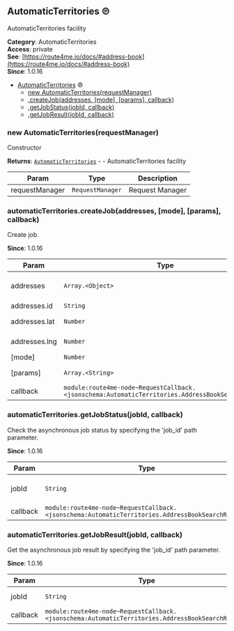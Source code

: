 <a id="AutomaticTerritories" name="AutomaticTerritories"></a>

## AutomaticTerritories ℗

AutomaticTerritories facility

**Category**: AutomaticTerritories  
**Access**: private  
**See**: [https://route4me.io/docs/#address-book](https://route4me.io/docs/#address-book)  
**Since**: 1.0.16  

* [AutomaticTerritories](#AutomaticTerritories) ℗
    * [new AutomaticTerritories(requestManager)](#new_AutomaticTerritories_new)
    * [.createJob(addresses, [mode], [params], callback)](#AutomaticTerritories+createJob)
    * [.getJobStatus(jobId, callback)](#AutomaticTerritories+getJobStatus)
    * [.getJobResult(jobId, callback)](#AutomaticTerritories+getJobResult)

<a id="new_AutomaticTerritories_new" name="new_AutomaticTerritories_new"></a>

### new AutomaticTerritories(requestManager)

Constructor

**Returns**: [<code>AutomaticTerritories</code>](#AutomaticTerritories) - - AutomaticTerritories facility  

| Param | Type | Description |
| --- | --- | --- |
| requestManager | <code>RequestManager</code> | Request Manager |

<a id="AutomaticTerritories+createJob" name="AutomaticTerritories+createJob"></a>

### automaticTerritories.createJob(addresses, [mode], [params], callback)

Create job.

**Since**: 1.0.16  

| Param | Type | Default | Description |
| --- | --- | --- | --- |
| addresses | <code>Array.&lt;Object&gt;</code> |  | An array of the address objects. |
| addresses.id | <code>String</code> |  | Address ID. |
| addresses.lat | <code>Number</code> |  | Address latitude. |
| addresses.lng | <code>Number</code> |  | Address longitude. |
| [mode] | <code>Number</code> | <code>0</code> |  |
| [params] | <code>Array.&lt;String&gt;</code> | <code>[]</code> | An array of parameters. |
| callback | <code>module:route4me-node~RequestCallback.&lt;jsonschema:AutomaticTerritories.AddressBookSearchResult&gt;</code> |  |  |

<a id="AutomaticTerritories+getJobStatus" name="AutomaticTerritories+getJobStatus"></a>

### automaticTerritories.getJobStatus(jobId, callback)

Check the asynchronous job status by specifying the 'job_id' path parameter.

**Since**: 1.0.16  

| Param | Type | Description |
| --- | --- | --- |
| jobId | <code>String</code> | Job ID to check status. |
| callback | <code>module:route4me-node~RequestCallback.&lt;jsonschema:AutomaticTerritories.AddressBookSearchResult&gt;</code> |  |

<a id="AutomaticTerritories+getJobResult" name="AutomaticTerritories+getJobResult"></a>

### automaticTerritories.getJobResult(jobId, callback)

Get the asynchronous job result by specifying the 'job_id' path parameter.

**Since**: 1.0.16  

| Param | Type | Description |
| --- | --- | --- |
| jobId | <code>String</code> | Job ID to get result. |
| callback | <code>module:route4me-node~RequestCallback.&lt;jsonschema:AutomaticTerritories.AddressBookSearchResult&gt;</code> |  |

